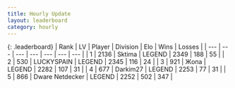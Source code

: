 ```yaml
---
title: Hourly Update
layout: leaderboard
category: hourly
---
```


{: .leaderboard}
| Rank | LV | Player | Division | Elo | Wins | Losses |
| --- | --- | --- | --- | --- | --- | --- |
| <span data-change="0">1</span> | 2136 | <span title="ID: 353063">Sktima</span> | LEGEND | <span data-change="0">2349</span> | <span data-change="0">188</span> | <span data-change="0">55</span> |
| <span data-change="0">2</span> | 530 | <span title="ID: 623829">LUCKYSPAIN</span> | LEGEND | <span data-change="0">2345</span> | <span data-change="0">116</span> | <span data-change="0">24</span> |
| <span data-change="0">3</span> | 921 | <span title="ID: 402846">Жoпа</span> | LEGEND | <span data-change="0">2282</span> | <span data-change="0">107</span> | <span data-change="0">31</span> |
| <span data-change="0">4</span> | 677 | <span title="ID: 694036">Darkim27</span> | LEGEND | <span data-change="0">2253</span> | <span data-change="0">77</span> | <span data-change="0">31</span> |
| <span data-change="2">5</span> | 866 | <span title="ID: 720567">Dware Netdecker</span> | LEGEND | <span data-change="16">2252</span> | <span data-change="2">502</span> | <span data-change="0">347</span> |